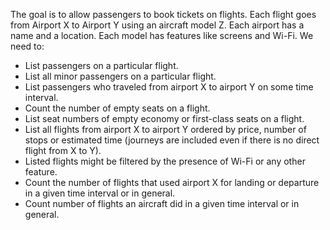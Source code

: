 The goal is to allow passengers to book tickets on flights. Each flight goes from Airport X to Airport Y using an aircraft model Z. Each airport has a name and a location. Each model has features like screens and Wi-Fi.
We need to:
-	List passengers on a particular flight.
-	List all minor passengers on a particular flight.
-	List passengers who traveled from airport X to airport Y on some time interval.
-	Count the number of empty seats on a flight.
-	List seat numbers of empty economy or first-class seats on a flight.
-	List all flights from airport X to airport Y ordered by price, number of stops or estimated time (journeys are included even if there is no direct flight from X to Y).
-	Listed flights might be filtered by the presence of Wi-Fi or any other feature.
-	Count the number of flights that used airport X for landing or departure in a given time interval or in general.
-	Count number of flights an aircraft did in a given time interval or in general.

